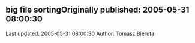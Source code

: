 ## big file sortingOriginally published: 2005-05-31 08:00:30 
Last updated: 2005-05-31 08:00:30 
Author: Tomasz Bieruta 
 
